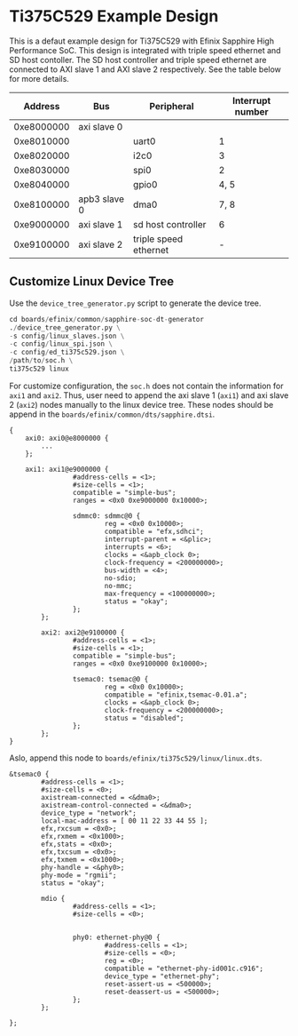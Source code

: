 # Ti375C529 Example Design

This is a defaut example design for Ti375C529 with Efinix Sapphire High Performance SoC. This design is integrated with triple speed ethernet and SD host contoller. The SD host controller and triple speed ethernet are connected to AXI slave 1 and AXI slave 2 respectively. See the table below for more details.

| Address    | Bus          | Peripheral            | Interrupt number |
| ---------- | ------------ | --------------------- | ---------------- |
| 0xe8000000 | axi slave 0  |                       |                  |
| 0xe8010000 |              | uart0                 | 1                |
| 0xe8020000 |              | i2c0                  | 3                |
| 0xe8030000 |              | spi0                  | 2                |
| 0xe8040000 |              | gpio0                 | 4, 5             |
| 0xe8100000 | apb3 slave 0 | dma0                  | 7, 8             |
| 0xe9000000 | axi slave 1  | sd host controller    | 6                |
| 0xe9100000 | axi slave 2  | triple speed ethernet | -                |

## Customize Linux Device Tree

Use the `device_tree_generator.py` script to generate the device tree.

```python
cd boards/efinix/common/sapphire-soc-dt-generator
./device_tree_generator.py \
-s config/linux_slaves.json \
-c config/linux_spi.json \
-c config/ed_ti375c529.json \
/path/to/soc.h \
ti375c529 linux
```

For customize configuration, the `soc.h` does not contain the information for `axi1` and `axi2`. Thus, user need to append the axi slave 1 (`axi1`) and axi slave 2 (`axi2`) nodes manually to the linux device tree. These nodes should be append in the `boards/efinix/common/dts/sapphire.dtsi`. 

```
{
    axi0: axi0@e8000000 {
        ...    
    };

    axi1: axi1@e9000000 {
                #address-cells = <1>;
                #size-cells = <1>;
                compatible = "simple-bus";
                ranges = <0x0 0xe9000000 0x10000>;

                sdmmc0: sdmmc@0 {
                        reg = <0x0 0x10000>;
                        compatible = "efx,sdhci";
                        interrupt-parent = <&plic>;
                        interrupts = <6>;
                        clocks = <&apb_clock 0>;
                        clock-frequency = <200000000>;
                        bus-width = <4>;
                        no-sdio;
                        no-mmc;
                        max-frequency = <100000000>;
                        status = "okay";
                };
        };

        axi2: axi2@e9100000 {
                #address-cells = <1>;
                #size-cells = <1>;
                compatible = "simple-bus";
                ranges = <0x0 0xe9100000 0x10000>;

                tsemac0: tsemac@0 {
                        reg = <0x0 0x10000>;
                        compatible = "efinix,tsemac-0.01.a";
                        clocks = <&apb_clock 0>;
                        clock-frequency = <200000000>;
                        status = "disabled";
                };
        };
}
```

Aslo, append this node to `boards/efinix/ti375c529/linux/linux.dts`.

```
&tsemac0 {
        #address-cells = <1>;
        #size-cells = <0>;
        axistream-connected = <&dma0>;
        axistream-control-connected = <&dma0>;
        device_type = "network";
        local-mac-address = [ 00 11 22 33 44 55 ];
        efx,rxcsum = <0x0>;
        efx,rxmem = <0x1000>;
        efx,stats = <0x0>;
        efx,txcsum = <0x0>;
        efx,txmem = <0x1000>;
        phy-handle = <&phy0>;
        phy-mode = "rgmii";
        status = "okay";

        mdio {
                #address-cells = <1>;
                #size-cells = <0>;


                phy0: ethernet-phy@0 {
                        #address-cells = <1>;
                        #size-cells = <0>;
                        reg = <0>;
                        compatible = "ethernet-phy-id001c.c916";
                        device_type = "ethernet-phy";
                        reset-assert-us = <500000>;
                        reset-deassert-us = <500000>;
                };
        };

};
```

